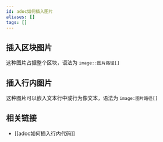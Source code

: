 ```yaml
---
id: adoc如何插入图片
aliases: []
tags: []
---
```


## 插入区块图片
这种图片占据整个区块，语法为 `image::图片路径[]`
## 插入行内图片
这种图片可以嵌入文本行中或行为像文本，语法为 `image:图片路径[]`
## 相关链接
- [[adoc如何插入行内代码]]

